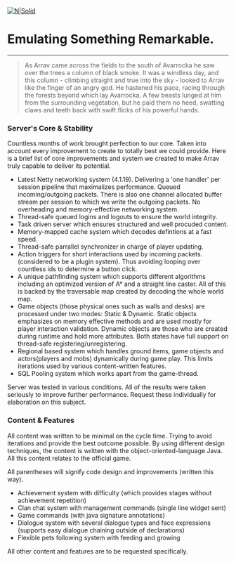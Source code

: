 [![N|Solid](https://i.imgur.com/8YoKlal.png)](https://arrav.net/)
# Emulating Something Remarkable.
___
> As Arrav came across the fields to the south of Avarrocka he saw over the trees a column of black smoke. It was a windless day, and this column - climbing straight and true into the sky - looked to Arrav like the finger of an angry god. He hastened his pace, racing through the forests beyond which lay Avarrocka. A few beasts lunged at him from the surrounding vegetation, but he paid them no heed, swatting claws and teeth back with swift flicks of his powerful hands.

### Server's Core & Stability
Countless months of work brought perfection to our core. Taken into account every improvement to create to totally best we could provide. Here is a brief list of core improvements and system we created to make Arrav truly capable to deliver its potential.
  - Latest Netty networking system (4.1.19). Delivering a 'one handler' per session pipeline that maximalizes performance. Queued incoming/outgoing packets. There is also one channel allocated buffer stream per session to which we write the outgoing packets. No overheading and memory-effective networking system.
  - Thread-safe queued logins and logouts to ensure the world integrity.
  - Task driven server which ensures structured and well procuded content.
  - Memory-mapped cache system which decodes defintions at a fast speed.
  - Thread-safe parrallel synchronizer in charge of player updating.
  - Action triggers for short interactions used by incoming packets. (considered to be a plugin system). Thus avoiding looping over countless ids to determine a button click.
  - A unique pathfinding system which supports different algorithms including an optimized version of A* and a straight line caster. All of this is backed by the traversable map created by decoding the whole world map.
  - Game objects (those physical ones such as walls and desks) are processed under two modes: Static & Dynamic. Static objects emphasizes on memory effective methods and are used mostly for player interaction validation. Dynamic objects are those who are created during runtime and hold more attributes. Both states have full support on thread-safe registering/unregistering.
  - Regional based system which handles ground items, game objects and actors(players and mobs) dynamically during game play. This limits iterations used by various content-written features.
  - SQL Pooling system which works apart from the game-thread.

Server was tested in various conditions. All of the results were taken seriously to improve further performance. Request these individually for elaboration on this subject.

### Content & Features
All content was written to be minimal on the cycle time. Trying to avoid iterations and provide the best outcome possible. By using different design techniques, the content is written with the object-oriented-language Java. All this content relates to the official game.

All parentheses will signify code design and improvements (written this way).
  - Achievement system with difficulty (which provides stages without achievement repetition)
  - Clan chat system with management commands (single line widget sent)
  - Game commands (with java signature annotations)
  - Dialogue system with several dialogue types and face expressions (supports easy dialogue chaining outside of declarations)
  - Flexible pets following system with feeding and growing

  All other content and features are to be requested specifically.
